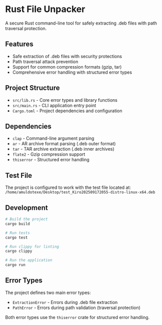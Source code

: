# Rust File Unpacker

A secure Rust command-line tool for safely extracting .deb files with path traversal protection.

## Features

- Safe extraction of .deb files with security protections
- Path traversal attack prevention
- Support for common compression formats (gzip, tar)
- Comprehensive error handling with structured error types

## Project Structure

- `src/lib.rs` - Core error types and library functions
- `src/main.rs` - CLI application entry point
- `Cargo.toml` - Project dependencies and configuration

## Dependencies

- `clap` - Command-line argument parsing
- `ar` - AR archive format parsing (.deb outer format)
- `tar` - TAR archive extraction (.deb inner archives)
- `flate2` - Gzip compression support
- `thiserror` - Structured error handling

## Test File

The project is configured to work with the test file located at:
`/home/amuldotexe/Desktop/test_Kiro202509172055-distro-linux-x64.deb`

## Development

```bash
# Build the project
cargo build

# Run tests
cargo test

# Run clippy for linting
cargo clippy

# Run the application
cargo run
```

## Error Types

The project defines two main error types:

- `ExtractionError` - Errors during .deb file extraction
- `PathError` - Errors during path validation (traversal protection)

Both error types use the `thiserror` crate for structured error handling.